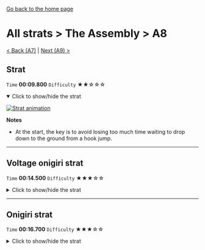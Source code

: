 [Go back to the home page](https://github.com/Doublevil/scbspeedrun)

# All strats > The Assembly > A8

[< Back (A7)](https://github.com/Doublevil/scbspeedrun/blob/main/levels/all_lvl/A/A7.md) | [Next (A9) >](https://github.com/Doublevil/scbspeedrun/blob/main/levels/all_lvl/A/A9.md)

## Strat

`Time` **00:09.800** `Difficulty` ★★☆☆☆
<details open>
  <summary>Click to show/hide the strat</summary>

  [![Strat animation](https://github.com/Doublevil/scbspeedrun/blob/main/media/levels/A/A8_Strat.webp)](https://github.com/Doublevil/scbspeedrun/blob/main/media/levels/A/A8_Strat.mp4?raw=true)

  **Notes**
  - At the start, the key is to avoid losing too much time waiting to drop down to the ground from a hook jump.
</details>

---
## Voltage onigiri strat

`Time` **00:14.500** `Difficulty` ★★★☆☆
<details>
  <summary>Click to show/hide the strat</summary>

  [![Strat animation](https://github.com/Doublevil/scbspeedrun/blob/main/media/levels/A/A8_VoltageOnigiri.webp)](https://github.com/Doublevil/scbspeedrun/blob/main/media/levels/A/A8_VoltageOnigiri.mp4?raw=true)
</details>

---
## Onigiri strat

`Time` **00:16.700** `Difficulty` ★★★☆☆
<details>
  <summary>Click to show/hide the strat</summary>

  [![Strat animation](https://github.com/Doublevil/scbspeedrun/blob/main/media/levels/A/A8_Onigiri.webp)](https://github.com/Doublevil/scbspeedrun/blob/main/media/levels/A/A8_Onigiri.mp4?raw=true)

  **Notes**
  - This is a tough one to execute optimally, but it shouldn't be too hard if you take it a bit safer.
</details>
